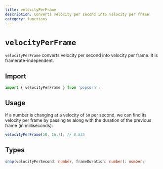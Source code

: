 ```yaml
---
title: velocityPerFrame
description: Converts velocity per second into velocity per frame.
category: functions
---
```


# `velocityPerFrame`

`velocityPerFrame` converts velocity per second into velocity per frame. It is framerate-independent.

<TOC />

## Import

```javascript
import { velocityPerFrame } from 'popcorn';
```

## Usage

If a number is changing at a velocity of `50` per second, we can find its velocity per frame by passing `50` along with the duration of the previous frame (in milliseconds):

```javascript
velocityPerFrame(50, 16.7); // 0.835
```

## Types

```typescript
snap(velocityPerSecond: number, frameDuration: number): number;
```
